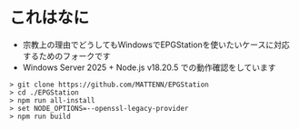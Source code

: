 # これはなに

- 宗教上の理由でどうしてもWindowsでEPGStationを使いたいケースに対応するためのフォークです
- Windows Server 2025 + Node.js v18.20.5 での動作確認をしています
```
> git clone https://github.com/MATTENN/EPGStation
> cd ./EPGStation
> npm run all-install
> set NODE_OPTIONS=--openssl-legacy-provider
> npm run build

```